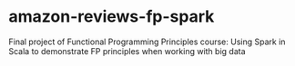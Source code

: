 # amazon-reviews-fp-spark
Final project of Functional Programming Principles course: Using Spark in Scala to demonstrate FP principles when working with big data
